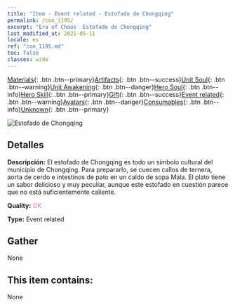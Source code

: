 ```yaml
---
title: "Item - Event related - Estofado de Chongqing"
permalink: /con_1195/
excerpt: "Era of Chaos  Estofado de Chongqing"
last_modified_at: 2021-05-11
locale: es
ref: "con_1195.md"
toc: false
classes: wide
---
```

 [Materials](/ItemsES/){: .btn .btn--primary}[Artifacts](/ItemsES/Artifacts/){: .btn .btn--success}[Unit Soul](/ItemsES/UnitSoul/){: .btn .btn--warning}[Unit Awakening](/ItemsES/UnitAwakening/){: .btn .btn--danger}[Hero Soul](/ItemsES/HeroSoul/){: .btn .btn--info}[Hero Skill](/ItemsES/HeroSkill/){: .btn .btn--primary}[Gift](/ItemsES/Gift/){: .btn .btn--success}[Event related](/ItemsES/Events/){: .btn .btn--warning}[Avatars](/ItemsES/Avatars/){: .btn .btn--danger}[Consumables](/ItemsES/Consumables/){: .btn .btn--info}[Unknown](/ItemsES/Unknown/){: .btn .btn--primary}

 ![Estofado de Chongqing](/images/t/i_81521111.png)

## Detalles
 **Descripción:** El estofado de Chongqing es todo un símbolo cultural del municipio de Chongqing. Para prepararlo, se cuecen callos de ternera, aorta de cerdo e intestinos de pato en un caldo de sopa Mala. El plato tiene un sabor delicioso y muy peculiar, aunque este estofado en cuestión parece que no está suficientemente caliente.

 **Quality:** <span style="color: #DA70D6">OK</span>

 **Type:** Event related

## Gather

  None

## This item contains:

  None

